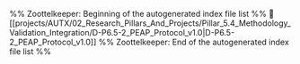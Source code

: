 %% Zoottelkeeper: Beginning of the autogenerated index file list  %%
📄 [[projects/AUTX/02_Research_Pillars_And_Projects/Pillar_5.4_Methodology_Validation_Integration/D-P6.5-2_PEAP_Protocol_v1.0|D-P6.5-2_PEAP_Protocol_v1.0]]
%% Zoottelkeeper: End of the autogenerated index file list  %%
